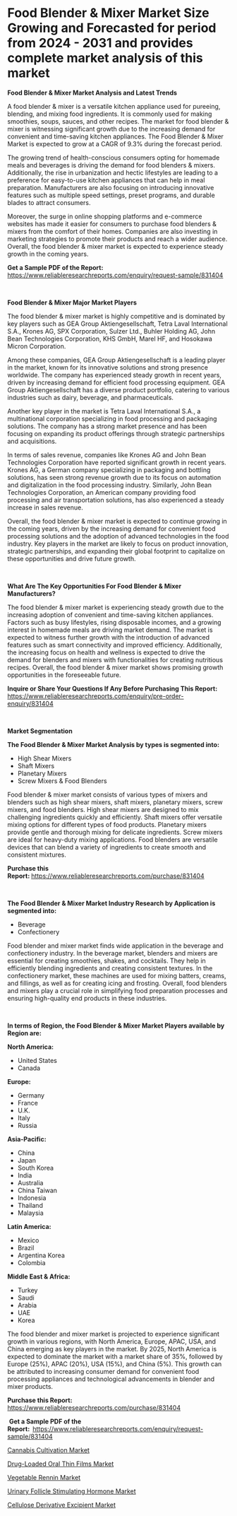 <p><h1>Food Blender & Mixer Market Size Growing and Forecasted for period from 2024 - 2031 and provides complete market analysis of this market</h1></p><p><strong>Food Blender & Mixer Market Analysis and Latest Trends</strong></p>
<p><p>A food blender & mixer is a versatile kitchen appliance used for pureeing, blending, and mixing food ingredients. It is commonly used for making smoothies, soups, sauces, and other recipes. The market for food blender & mixer is witnessing significant growth due to the increasing demand for convenient and time-saving kitchen appliances. The Food Blender & Mixer Market is expected to grow at a CAGR of 9.3% during the forecast period.</p><p>The growing trend of health-conscious consumers opting for homemade meals and beverages is driving the demand for food blenders & mixers. Additionally, the rise in urbanization and hectic lifestyles are leading to a preference for easy-to-use kitchen appliances that can help in meal preparation. Manufacturers are also focusing on introducing innovative features such as multiple speed settings, preset programs, and durable blades to attract consumers.</p><p>Moreover, the surge in online shopping platforms and e-commerce websites has made it easier for consumers to purchase food blenders & mixers from the comfort of their homes. Companies are also investing in marketing strategies to promote their products and reach a wider audience. Overall, the food blender & mixer market is expected to experience steady growth in the coming years.</p></p>
<p><strong>Get a Sample PDF of the Report:&nbsp;</strong> <a href="https://www.reliableresearchreports.com/enquiry/request-sample/831404">https://www.reliableresearchreports.com/enquiry/request-sample/831404</a></p>
<p>&nbsp;</p>
<p><strong>Food Blender & Mixer Major Market Players</strong></p>
<p><p>The food blender & mixer market is highly competitive and is dominated by key players such as GEA Group Aktiengesellschaft, Tetra Laval International S.A., Krones AG, SPX Corporation, Sulzer Ltd., Buhler Holding AG, John Bean Technologies Corporation, KHS GmbH, Marel HF, and Hosokawa Micron Corporation.</p><p>Among these companies, GEA Group Aktiengesellschaft is a leading player in the market, known for its innovative solutions and strong presence worldwide. The company has experienced steady growth in recent years, driven by increasing demand for efficient food processing equipment. GEA Group Aktiengesellschaft has a diverse product portfolio, catering to various industries such as dairy, beverage, and pharmaceuticals.</p><p>Another key player in the market is Tetra Laval International S.A., a multinational corporation specializing in food processing and packaging solutions. The company has a strong market presence and has been focusing on expanding its product offerings through strategic partnerships and acquisitions.</p><p>In terms of sales revenue, companies like Krones AG and John Bean Technologies Corporation have reported significant growth in recent years. Krones AG, a German company specializing in packaging and bottling solutions, has seen strong revenue growth due to its focus on automation and digitalization in the food processing industry. Similarly, John Bean Technologies Corporation, an American company providing food processing and air transportation solutions, has also experienced a steady increase in sales revenue.</p><p>Overall, the food blender & mixer market is expected to continue growing in the coming years, driven by the increasing demand for convenient food processing solutions and the adoption of advanced technologies in the food industry. Key players in the market are likely to focus on product innovation, strategic partnerships, and expanding their global footprint to capitalize on these opportunities and drive future growth.</p></p>
<p>&nbsp;</p>
<p><strong>What Are The Key Opportunities For Food Blender & Mixer Manufacturers?</strong></p>
<p><p>The food blender & mixer market is experiencing steady growth due to the increasing adoption of convenient and time-saving kitchen appliances. Factors such as busy lifestyles, rising disposable incomes, and a growing interest in homemade meals are driving market demand. The market is expected to witness further growth with the introduction of advanced features such as smart connectivity and improved efficiency. Additionally, the increasing focus on health and wellness is expected to drive the demand for blenders and mixers with functionalities for creating nutritious recipes. Overall, the food blender & mixer market shows promising growth opportunities in the foreseeable future.</p></p>
<p><strong>Inquire or Share Your Questions If Any Before Purchasing This Report:</strong> <a href="https://www.reliableresearchreports.com/enquiry/pre-order-enquiry/831404">https://www.reliableresearchreports.com/enquiry/pre-order-enquiry/831404</a></p>
<p>&nbsp;</p>
<p><strong>Market Segmentation</strong></p>
<p><strong>The Food Blender & Mixer Market Analysis by types is segmented into:</strong></p>
<p><ul><li>High Shear Mixers</li><li>Shaft Mixers</li><li>Planetary Mixers</li><li>Screw Mixers & Food Blenders</li></ul></p>
<p><p>Food blender & mixer market consists of various types of mixers and blenders such as high shear mixers, shaft mixers, planetary mixers, screw mixers, and food blenders. High shear mixers are designed to mix challenging ingredients quickly and efficiently. Shaft mixers offer versatile mixing options for different types of food products. Planetary mixers provide gentle and thorough mixing for delicate ingredients. Screw mixers are ideal for heavy-duty mixing applications. Food blenders are versatile devices that can blend a variety of ingredients to create smooth and consistent mixtures.</p></p>
<p><strong>Purchase this Report:&nbsp;</strong><a href="https://www.reliableresearchreports.com/purchase/831404">https://www.reliableresearchreports.com/purchase/831404</a></p>
<p>&nbsp;</p>
<p><strong>The Food Blender & Mixer Market Industry Research by Application is segmented into:</strong></p>
<p><ul><li>Beverage</li><li>Confectionery</li></ul></p>
<p><p>Food blender and mixer market finds wide application in the beverage and confectionery industry. In the beverage market, blenders and mixers are essential for creating smoothies, shakes, and cocktails. They help in efficiently blending ingredients and creating consistent textures. In the confectionery market, these machines are used for mixing batters, creams, and fillings, as well as for creating icing and frosting. Overall, food blenders and mixers play a crucial role in simplifying food preparation processes and ensuring high-quality end products in these industries.</p></p>
<p>&nbsp;</p>
<p><strong>In terms of Region, the Food Blender & Mixer Market Players available by Region are:</strong></p>
<p>
    <p> <strong> North America: </strong>
        <ul>
            <li>United States</li>
            <li>Canada</li>
        </ul>
        </p> 
    <p> <strong> Europe: </strong>
        <ul>
            <li>Germany</li>
            <li>France</li>
            <li>U.K.</li>
            <li>Italy</li>
            <li>Russia</li>
        </ul>
        </p> 
    <p> <strong> Asia-Pacific: </strong>
        <ul>
            <li>China</li>
            <li>Japan</li>
            <li>South Korea</li>
            <li>India</li>
            <li>Australia</li>
            <li>China Taiwan</li>
            <li>Indonesia</li>
            <li>Thailand</li>
            <li>Malaysia</li>
        </ul>
        </p> 
    <p> <strong> Latin America: </strong>
        <ul>
            <li>Mexico</li>
            <li>Brazil</li>
            <li>Argentina Korea</li>
            <li>Colombia</li>
        </ul>
        </p> 
    <p> <strong> Middle East & Africa: </strong>
        <ul>
            <li>Turkey</li>
            <li>Saudi</li>
            <li>Arabia</li>
            <li>UAE</li>
            <li>Korea</li>
        </ul>
    </p>
    </p>
<p><p>The food blender and mixer market is projected to experience significant growth in various regions, with North America, Europe, APAC, USA, and China emerging as key players in the market. By 2025, North America is expected to dominate the market with a market share of 35%, followed by Europe (25%), APAC (20%), USA (15%), and China (5%). This growth can be attributed to increasing consumer demand for convenient food processing appliances and technological advancements in blender and mixer products.</p></p>
<p><strong>Purchase this Report: </strong><a href="https://www.reliableresearchreports.com/purchase/831404">https://www.reliableresearchreports.com/purchase/831404</a></p>
<p>&nbsp;<strong>Get a Sample PDF of the Report:&nbsp;&nbsp;</strong><a href="https://www.reliableresearchreports.com/enquiry/request-sample/831404">https://www.reliableresearchreports.com/enquiry/request-sample/831404</a></p>
<p><strong></strong></p>
<p><p><a href="https://medium.com/@williambatz35/cannabis-cultivation-market-comprehensive-assessment-by-type-application-and-geography-d4fbe4578413">Cannabis Cultivation Market</a></p><p><a href="https://medium.com/@williambatz35/drug-loaded-oral-thin-films-market-share-evolution-and-market-growth-trends-2024-2031-df26bde5daaa">Drug-Loaded Oral Thin Films Market</a></p><p><a href="https://medium.com/@jhonwin654/vegetable-rennin-market-the-key-to-successful-business-strategy-forecast-till-2031-bccc12872645">Vegetable Rennin Market</a></p><p><a href="https://medium.com/@williambatz35/urinary-follicle-stimulating-hormone-market-analysis-its-cagr-market-segmentation-and-global-dddb1a7feca8">Urinary Follicle Stimulating Hormone Market</a></p><p><a href="https://medium.com/@williambatz35/cellulose-derivative-excipient-market-research-report-its-history-and-forecast-2024-to-2031-fbc78965dc17">Cellulose Derivative Excipient Market</a></p></p>